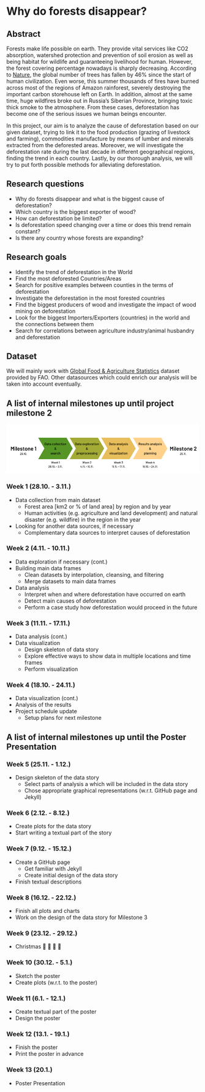 # Why do forests disappear?

## Abstract

Forests make life possible on earth. They provide vital services like CO2 absorption, watershed protection and prevention of soil erosion as well as being habitat for wildlife and guaranteeing livelihood for human. However, the forest covering percentage nowadays is sharply decreasing. According to [Nature](https://www.nature.com/articles/nature14967), the global number of trees has fallen by 46% since the start of human civilization. Even worse, this summer thousands of fires have burned across most of the regions of Amazon rainforest, severely destroying the important carbon storehouse left on Earth. In addition, almost at the same time, huge wildfires broke out in Russia’s Siberian Province, bringing toxic thick smoke to the atmosphere. From these cases, deforestation has become one of the serious issues we human beings encounter.

In this project, our aim is to analyze the cause of deforestation based on our given dataset, trying to link it to the food production (grazing of livestock and farming), commodities manufacture by means of lumber and minerals extracted from the deforested areas. Moreover, we will investigate the deforestation rate during the last decade in different geographical regions, finding the trend in each country. Lastly, by our thorough analysis, we will try to put forth possible methods for alleviating deforestation.

## Research questions

- Why do forests disappear and what is the biggest cause of deforestation?
- Which country is the biggest exporter of wood?
- How can deforestation be limited?
- Is deforestation speed changing over a time or does this trend remain constant?
- Is there any country whose forests are expanding?

## Research goals

- Identify the trend of deforestation in the World
- Find the most deforested Countries/Areas
- Search for positive examples between counties in the terms of deforestation
- Investigate the deforestation in the most forested countries
- Find the biggest producers of wood and investigate the impact of wood mining on deforestation
- Look for the biggest Importers/Exporters (countries) in the world and the connections between them
- Search for correlations between agriculture industry/animal husbandry and deforestation

## Dataset

We will mainly work with [Global Food & Agriculture Statistics](https://www.kaggle.com/unitednations/global-food-agriculture-statistics) dataset provided by FAO. Other datasources which could enrich our analysis will be taken into account eventually.

## A list of internal milestones up until project milestone 2

![Timeline of internal milestones](data/images/ada_milestones.png)

### Week 1 (28.10. - 3.11.)

- Data collection from main dataset
  - Forest area [km2 or % of land area] by region and by year
  - Human activities (e.g. agriculture and land development) and natural disaster (e.g. wildfire) in the region in the year
- Looking for another data sources, if necessary
  - Complementary data sources to interpret causes of deforestation

### Week 2 (4.11. - 10.11.)

- Data exploration if necessary (cont.)
- Building main data frames
  - Clean datasets by interpolation, cleansing, and filtering
  - Merge datasets to main data frames
- Data analysis
  - Interpret when and where deforestation have occurred on earth
  - Detect main causes of deforestation
  - Perform a case study how deforestation would proceed in the future

### Week 3 (11.11. - 17.11.)

- Data analysis (cont.)
- Data visualization
  - Design skeleton of data story
  - Explore effective ways to show data in multiple locations and time frames
  - Perform visualization

### Week 4 (18.10. - 24.11.)

- Data visualization (cont.)
- Analysis of the results
- Project schedule update
  - Setup plans for next milestone

## A list of internal milestones up until the Poster Presentation

### Week 5 (25.11. - 1.12.)

- Design skeleton of the data story
  - Select parts of analysis a which will be included in the data story
  - Chose appropriate graphical representations (w.r.t. GitHub page and Jekyll)

### Week 6 (2.12. - 8.12.)

- Create plots for the data story
- Start writing a textual part of the story

### Week 7 (9.12. - 15.12.)

- Create a GitHub page
  - Get familiar with Jekyll
  - Create initial design of the data story
- Finish textual descriptions

### Week 8 (16.12. - 22.12.)

- Finish all plots and charts
- Work on the design of the data story for Milestone 3

### Week 9 (23.12. - 29.12.)

- Christmas :gift: :christmas_tree: :santa: :bell:

### Week 10 (30.12. - 5.1.)

- Sketch the poster
- Create plots (w.r.t. to the poster)

### Week 11 (6.1. - 12.1.)

- Create textual part of the poster
- Design the poster

### Week 12 (13.1. - 19.1.)

- Finish the poster
- Print the poster in advance

### Week 13 (20.1.)

- Poster Presentation
